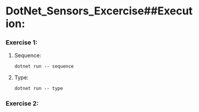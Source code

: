 # DotNet_Sensors_Excercise##Execution:

### Exercise 1:
1. Sequence:
 
    `dotnet run -- sequence`

2. Type:
   
   `dotnet run -- type`

### Exercise 2:

    